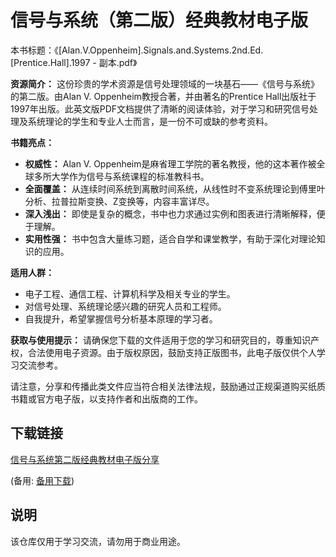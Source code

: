 # 信号与系统（第二版）经典教材电子版

本书标题：《[Alan.V.Oppenheim].Signals.and.Systems.2nd.Ed.[Prentice.Hall].1997 - 副本.pdf》

**资源简介：**
这份珍贵的学术资源是信号处理领域的一块基石——《信号与系统》的第二版。由Alan V. Oppenheim教授合著，并由著名的Prentice Hall出版社于1997年出版。此英文版PDF文档提供了清晰的阅读体验，对于学习和研究信号处理及系统理论的学生和专业人士而言，是一份不可或缺的参考资料。

**书籍亮点：**
- **权威性：** Alan V. Oppenheim是麻省理工学院的著名教授，他的这本著作被全球多所大学作为信号与系统课程的标准教科书。
- **全面覆盖：** 从连续时间系统到离散时间系统，从线性时不变系统理论到傅里叶分析、拉普拉斯变换、Z变换等，内容丰富详尽。
- **深入浅出：** 即使是复杂的概念，书中也力求通过实例和图表进行清晰解释，便于理解。
- **实用性强：** 书中包含大量练习题，适合自学和课堂教学，有助于深化对理论知识的应用。

**适用人群：**
- 电子工程、通信工程、计算机科学及相关专业的学生。
- 对信号处理、系统理论感兴趣的研究人员和工程师。
- 自我提升，希望掌握信号分析基本原理的学习者。

**获取与使用提示：**
请确保您下载的文件适用于您的学习和研究目的，尊重知识产权，合法使用电子资源。由于版权原因，鼓励支持正版图书，此电子版仅供个人学习交流参考。

请注意，分享和传播此类文件应当符合相关法律法规，鼓励通过正规渠道购买纸质书籍或官方电子版，以支持作者和出版商的工作。

## 下载链接
[信号与系统第二版经典教材电子版分享](https://pan.quark.cn/s/e40475841776) 

(备用: [备用下载](https://pan.baidu.com/s/1po1ThekAP1JP20Qpsp4bfQ?pwd=1234))

## 说明

该仓库仅用于学习交流，请勿用于商业用途。
